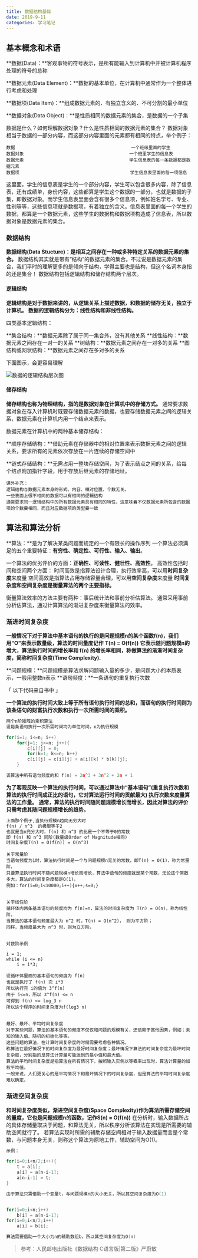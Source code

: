 ```yaml
---
title: 数据结构基础
date: 2019-9-11
categories: 学习笔记
---
```


基本概念和术语
---

**数据(Data)：**客观事物的符号表示，是所有能输入到计算机中并被计算机程序处理的符号的总称

**数据元素(Data Element)：**数据的基本单位，在计算机中通常作为一个整体进行考虑和处理

**数据项(Data Item)：**组成数据元素的、有独立含义的、不可分割的最小单位

**数据对象(Data Object)：**是性质相同的数据元素的集合，是数据的一个子集


数据是什么？如何理解数据对象？什么是性质相同的数据元素的集合？
数据对象相当于数据的一部分内容，而这部分内容里面的元素都有相同的特点，举个例子：
```text
数据                                            一个班级里面的学生
数据对象                                        一个班里学生的信息表
数据元素                                        学生信息表的每一条数据都是数据元素
数据项                                          学生信息表里面的每一项信息
```
这里面，学生的信息表是学生的一个部分内容，学生可以包含很多内容，除了信息表，还有成绩单，身份内容，这些都算是学生这个数据的一部分，也就是数据的子集，即数据对象。而学生信息表里面会含有很多个信息项，例如姓名学号、专业、性别等等，这些信息项就是数据项，有着独立的含义。信息表里面的每一个学生的数据，都算是一个数据元素，这些学生的数据构和数据项构造成了信息表，所以数据对象是数据元素的集合。


### 数据结构

**数据结构(Data Stucture)：是相互之间存在一种或多种特定关系的数据元素的集合。**
数据结构其实就是带有“结构”的数据元素的集合。不过说是数据元素的集合，我们平时的理解更多的是倾向于结构，学得主要也是结构，但这个名词本身指的还是集合！
数据结构包括逻辑结构和储存结构两个层次。

#### 逻辑结构

**逻辑结构是对于数据来讲的，从逻辑关系上描述数据，和数据的储存无关，独立于计算机。**
**数据的逻辑结构分为：线性结构和非线性结构。**

四类基本逻辑结构：

**集合结构：**数据元素除了属于同一集合外，没有其他关系
**线性结构：**数据元素之间存在一对一的关系
**树结构：**数据元素之间存在一对多的关系
**图结构或网状结构：**数据元素之间存在多对多的关系

下面图示，会更容易理解

![数据的逻辑结构层次图](/images/数据逻辑结构层次图.jpg)

#### 储存结构

**储存结构也称为物理结构，指的是数据对象在计算机中的存储方式。**
通常要求数据对象在存入计算机时既要存储数据元素的数据，也要存储数据元素之间的逻辑关系，数据元素在计算机内用一个结点来表示。

数据元素在计算机中的两种基本储存结构：

**顺序存储结构：**借助元素在存储器中的相对位置来表示数据元素之间的逻辑关系，要求所有的元素依次存放在一片连续的存储空间中

**链式存储结构：**无需占用一整块存储空间，为了表示结点之间的关系，给每个结点附加指针字段，用于存放后继元素的存储地址。

```Text
课外补充：
逻辑结构与数据元素本身的形式、内容、相对位置、个数无关。
一些表面上很不相同的数据可以有相同的逻辑结构
通常要求同一逻辑结构中的所有数据元素具有相同的特性，这意味着不仅数据元素所包含的数据项的个数要相同，而且对应数据项的类型要一致
```

## 算法和算法分析

**算法：**是为了解决某类问题而规定的一个有限长的操作序列
一个算法必须满足的五个重要特征：**有穷性、确定性、可行性、输入、输出**。

一个算法的优劣评价的方面：**正确性、可读性、健壮性、高效性**。
高效性包括时间和空间两个方面：
时间高效是指算法设计合理，执行效率高，可以用**时间复杂度**来度量
空间高效是指算法占用存储容量合理，可以用**空间复杂度**来度量
**时间复杂度和空间复杂度是衡量算法的两个主要指标。**

衡量算法效率的方法主要有两种：事后统计法和事前分析估算法。
通常采用事前分析估算法，通过计算算法的渐进复杂度来衡量算法的效率。

### 渐进时间复杂度

**一般情况下对于算法中基本语句的执行的是问题规模n的某个函数f(n)，我们用"O"来表示数量级，算法的时间量度记作**
**T(n) = O(f(n))**
**它表示随问题规模n的增大，算法执行时间的增长率和 f(n) 的增长率相同，称做算法的渐渐时间复杂度，简称时间复杂度(Time Complexity).**

**问题规模：**问题规模是算法求解问题输入量的多少，是问题大小的本质表示，一般用整数n表示
**语句频度：**一条语句的重复执行次数

「 以下代码来自书中 」

**一个算法的执行时间大致上等于所有语句执行时间的总和，而语句的执行时间则为该条语句的财富执行次数和执行一次所需时间的乘积。**

```C
两个n阶矩阵的乘积算法
设每条语句执行一次所需时间均为单位时间，n为执行规模

for(i=1; i<=n; i++)                                                     //频度为 n+1
    for(j=1; j<=n; j++){                                                //频度为 n*(n+1)
        c[i][j] = 0;                                                    //频度为 n^2
        for(k=1; k<=n; k++)                                             //频度为 n^2 * (n+1)
        c[i][j] = c[i][j] + a[i][k] * b[k][j];                          //频度为 n^3
    }

该算法中所有语句频度的和 f(n) = 2n^3 + 3n^2 + 2n + 1
```

**为了客观反映一个算法的执行时间，可以通过算法中“基本语句”(重复执行次数和算法的执行时间成正比的语句，它对算法运行时间的贡献最大) 执行次数来度量算法的工作量。**
**通常，算法的执行时间随问题规模增长而增长，因此对算法的评价只需考虑其随问题规模增长的趋势。**

```Markdown
上面那个例子,当执行规模n趋向无穷大时
f(n) / n^3  的极限等于2
也就是当n充分大时，f(n) 和 n^3 的比是一个不等于0的常数
即 f(n) 和 n^3 同阶(数量级Order of Magnitude相同)
时间复杂度T(n) = O(f(n)) = O(n^3)
```

```Text
关于常量阶
当语句频度为1时，算法执行时间是一个与问题规模n无关的常数，即T(n) = O(1)，称为常量阶。
只要算法执行时间不随问题规模n增长而增长，算法中语句的频度就是某个常数，无论这个常数多大，算法的时间复杂度都是O(1)。
例如：for(i=0;i<10000;i++){x++;s=0;}


关于线性阶
循环体内两条基本语句的频度均为 f(n)=n，算法的时间复杂度为 T(n) = O(n)，称为线性阶。
当算法的基本语句频度最大为 n^2 时，T(n) = O(n^2)， 则为平方阶；
同样，当频度最大为 n^3 时，则为立方阶。


对数阶示例

i = 1;
while (i <= n)
    i = i*3;

设循环体里面的基本语句的频度为 f(n)
也就是执行了 f(n) 次 i*3
所以执行完 i的值为 3^f(n)
由于 i<=n，所以 3^f(n) <= n
可得到 f(n) <= log_3 n
所以这个程序的时间复杂度为f(log3 n)


最好、最坏、平均时间复杂度
对于某些问题，算法的基本语句的频度不仅仅和问题的规模有关，还依赖于其他因素，例如：未知的输入值、随机的初始化等等。
这些问题的算法，在计算时间复杂度的时候需要考虑各种情况。
称算法在最好情况下的时间复杂度为最好时间复杂度；最坏情况下算法的时间复杂度为最坏时间复杂度，分别指的是算法计算量可能达到的最小值和最大值。
算法的平均时间复杂度是指算法在所有情况下，按照输入实例以等概率出现时，算法计算量的加权平均值。
一般来说，人们更关心的是平均情况下和最坏情况下的时间复杂度，但是算法的平均时间复杂度难以确定。
```

### 渐进空间复杂度

**和时间复杂度类似，渐进空间复杂度(Space Complexity)作为算法所需存储空间的量度，它也是问题规模n的函数，记作S(n) = O(f(n))**
在分析时，输入数据所占的具体存储量取决于问题，和算法无关，所以秩序分析该算法在实现是所需要的辅助空间就行了。
若算法实现时所需的辅助存储空间相对于输入数据量而言是个常数，与问题本身无关，则称这个算法为原地工作，辅助空间为O(1)。

```C
示例：

for(i=0;i<n/2;i++){
    t = a[i];
    a[i] = a[n-i-1];
    a[n-i-1] = t;
}

由于算法只需借助一个变量t，与问题规模n的大小无关，所以其空间复杂度为O(1)


for(i=0;i<n;i++)
    b[i] = a[n-i-1];
for(i=0;i<n/2;i++)
    a[i] = b[i];

算法需要借助一个大小为n的辅助数组b，所以其空间复杂度为O(n)
```

>参考：人民邮电出版社《数据结构    C语言版|第二版》严蔚敏
